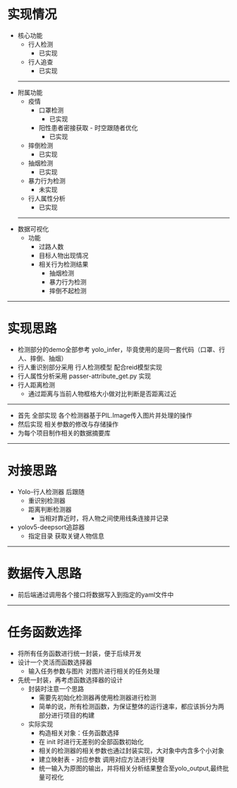 # 实现情况
- 核心功能
  - 行人检测
    - 已实现
  - 行人追查
    - 已实现
  ---
- 附属功能
  - 疫情
    - 口罩检测
      - 已实现
    - 阳性患者密接获取 - 时空跟随者优化
      - 已实现
  - 摔倒检测
      - 已实现
  - 抽烟检测
      - 已实现
  - 暴力行为检测
      - 未实现
  - 行人属性分析
      - 已实现
  ---
- 数据可视化
  - 功能
    - 过路人数
    - 目标人物出现情况
    - 相关行为检测结果
      - 抽烟检测
      - 暴力行为检测
      - 摔倒不起检测
---
# 实现思路
- 检测部分的demo全部参考 yolo_infer，毕竟使用的是同一套代码（口罩、行人、摔倒、抽烟）
- 行人重识别部分采用 行人检测模型 配合reid模型实现
- 行人属性分析采用 passer-attribute_get.py 实现
- 行人距离检测
  - 通过距离与当前人物框格大小做对比判断是否距离过近
 ---
- 首先 全部实现 各个检测器基于PIL.Image传入图片并处理的操作
- 然后实现 相关参数的修改与存储操作
- 为每个项目制作相关的数据摘要库
---
# 对接思路
- Yolo-行人检测器 后跟随
  - 重识别检测器
  - 距离判断检测器
    - 当相对靠近时，将人物之间使用线条连接并记录
- yolov5-deepsort追踪器
  - 指定目录 获取关键人物信息

---
# 数据传入思路
- 前后端通过调用各个接口将数据写入到指定的yaml文件中
---
# 任务函数选择
- 将所有任务函数进行统一封装，便于后续开发
- 设计一个灵活而函数选择器
    - 输入任务参数与图片 对图片进行相关的任务处理
- 先统一封装，再考虑函数选择器的设计
    - 封装时注意一个思路
        - 需要先初始化检测器再使用检测器进行检测
        - 简单的说，所有检测函数，为保证整体的运行速率，都应该拆分为两部分进行项目的构建
    - 实际实现
        - 构造相关对象：任务函数选择
        - 在 init 时进行无差别的全部函数初始化
        - 相关的检测器的相关参数也通过封装实现，大对象中内含多个小对象
        - 建立映射表 - 对应参数 调用对应方法进行处理
        - 统一输入为原图的输出，并将相关分析结果整合至yolo_output,最终批量可视化
